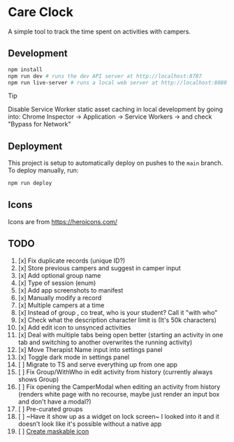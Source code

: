 # Care Clock

A simple tool to track the time spent on activities with campers.

## Development

```bash
npm install
npm run dev # runs the dev API server at http://localhost:8787
npm run live-server # runs a local web server at http://localhost:8080
```

> [!TIP]
> Disable Service Worker static asset caching in local development by going into:
> Chrome Inspector -> Application -> Service Workers -> and check "Bypass for Network"

## Deployment

This project is setup to automatically deploy on pushes to the `main` branch. To deploy manually, run:

```bash
npm run deploy
```

## Icons

Icons are from https://heroicons.com/

## TODO

1. [x] Fix duplicate records (unique ID?)
2. [x] Store previous campers and suggest in camper input
3. [x] Add optional group name
4. [x] Type of session (enum)
5. [x] Add app screenshots to manifest
6. [x] Manually modify a record
7. [x] Multiple campers at a time
8. [x] Instead of group , co treat, who is your student? Call it "with who"
9. [x] Check what the description character limit is (It's 50k characters)
10. [x] Add edit icon to unsynced activities
11. [x] Deal with multiple tabs being open better (starting an activity in one tab and switching to another overwrites the running activity)
12. [x] Move Therapist Name input into settings panel
13. [x] Toggle dark mode in settings panel
14. [ ] Migrate to TS and serve everything up from one app
15. [ ] Fix Group/WithWho in edit activity from history (currently always shows Group)
16. [ ] Fix opening the CamperModal when editing an activity from history (renders white page with no recourse, maybe just render an input box and don't have a modal?)
17. [ ] Pre-curated groups
18. [ ] ~Have it show up as a widget on lock screen~ I looked into it and it doesn't look like it's possible without a native app
19. [ ] [Create maskable icon](https://web.dev/articles/maskable-icon)
